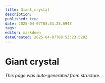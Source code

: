```yaml
---
title: Giant_crystal
description: 
published: true
date: 2025-04-07T08:53:25.694Z
tags: 
editor: markdown
dateCreated: 2025-04-07T08:53:23.520Z
---
```


# Giant crystal

*This page was auto-generated from structure.*